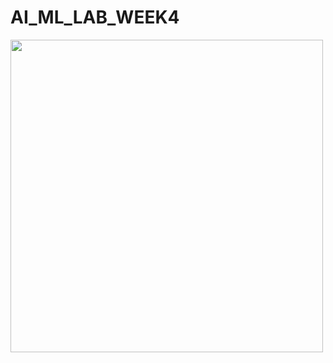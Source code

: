 # AI_ML_LAB_WEEK4
<img src ="https://upload.wikimedia.org/wikipedia/commons/thumb/8/8f/UEM_Logo.jpg/1200px-UEM_Logo.jpg" width="500" height="500">
